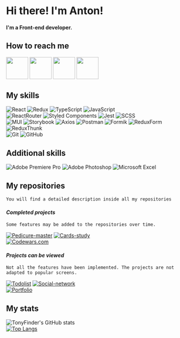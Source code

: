 # Hi there! I'm Anton!
#### I'm a Front-end developer.

## How to reach me

[<img src="https://img.icons8.com/plasticine/100/000000/telegram-app.png" width="60"/>](https://t.me/AntonVVO)
[<img src="https://img.icons8.com/plasticine/100/000000/whatsapp.png" width="60"/>](https://wa.me/79020772627)
[<img src="https://img.icons8.com/plasticine/100/000000/instagram.png" width="60"/>](https://www.instagram.com/tonyfinder)
[<img src="https://img.icons8.com/plasticine/100/000000/gmail.png" width="60"/>](mailto:antonrozdobudko@gmail.com)

## My skills

![React](https://img.shields.io/badge/react-1.svg?style=for-the-badge&logo=react&labelColor=20232a&color=514f4f)
![Redux](https://img.shields.io/badge/redux-1.svg?style=for-the-badge&logo=redux&labelColor=20232a&color=514f4f&logoColor=6F3FB3)
![TypeScript](https://img.shields.io/badge/TypeScript-1.svg?style=for-the-badge&logo=TypeScript&labelColor=20232a&color=514f4f)
![JavaScript](https://img.shields.io/badge/JavaScript-1.svg?style=for-the-badge&logo=JavaScript&labelColor=20232a&color=514f4f)  
![ReactRouter](https://img.shields.io/badge/React_Router-1.svg?style=for-the-badge&logo=ReactRouter&labelColor=20232a&color=514f4f)
![Styled Components](https://img.shields.io/badge/styled--components-DB7093.svg?style=for-the-badge&logo=styled-components&labelColor=20232a&color=514f4f)
![Jest](https://img.shields.io/badge/Jest-1.svg?style=for-the-badge&logo=Jest&labelColor=20232a&color=514f4f&logoColor=red)
![SCSS](https://img.shields.io/badge/SCSS-1.svg?style=for-the-badge&logo=SASS&labelColor=20232a&color=514f4f)  
![MUI](https://img.shields.io/badge/MUI-%230081CB.svg?style=for-the-badge&logo=mui&labelColor=20232a&color=514f4f)
![Storybook](https://img.shields.io/badge/-Storybook-FF4785?style=for-the-badge&logo=storybook&labelColor=20232a&color=514f4f)
![Axios](https://img.shields.io/badge/Axios-1.svg?style=for-the-badge&logo=Axios&labelColor=20232a&color=514f4f)
![Postman](https://img.shields.io/badge/Postman-FF6C37?style=for-the-badge&logo=postman&labelColor=20232a&color=514f4f)
![Formik](https://img.shields.io/badge/Formik-1.svg?style=for-the-badge&logo=Axios&labelColor=20232a&color=514f4f)
![ReduxForm](https://img.shields.io/badge/Redux_Form-1.svg?style=for-the-badge&logo=Axios&labelColor=20232a&color=514f4f)
![ReduxThunk](https://img.shields.io/badge/Redux_Thunk-1.svg?style=for-the-badge&logo=ReduxThunk&labelColor=20232a&color=514f4f)  
![Git](https://img.shields.io/badge/git-%23F05033.svg?style=for-the-badge&logo=git&labelColor=20232a&color=514f4f)
![GitHub](https://img.shields.io/badge/GitHub-1.svg?style=for-the-badge&logo=GitHub&labelColor=20232a&color=514f4f)

## Additional skills

![Adobe Premiere Pro](https://img.shields.io/badge/Adobe%20Premiere%20Pro-9999FF.svg?style=for-the-badge&logo=Adobe%20Premiere%20Pro&labelColor=20232a&color=514f4f)
![Adobe Photoshop](https://img.shields.io/badge/adobe%20photoshop-%2331A8FF.svg?style=for-the-badge&logo=adobe%20photoshop&labelColor=20232a&color=514f4f)
![Microsoft Excel](https://img.shields.io/badge/Microsoft_Excel-217346?style=for-the-badge&logo=microsoft-excel&labelColor=20232a&color=514f4f)

## My repositories

`You will find a detailed description inside all my repositories`

#### *Completed projects*
    Some features may be added to the repositories over time.

[![Pedicure-master](https://github-readme-stats.vercel.app/api/pin/?username=TonyFinder&repo=Pedicure-master&color=greent&text_color=b2b1b1&theme=react)](https://github.com/TonyFinder/Pedicure-master)
[![Cards-study](https://github-readme-stats.vercel.app/api/pin/?username=TonyFinder&repo=Cards-study&color=greent&text_color=b2b1b1&theme=react)](https://github.com/TonyFinder/Cards-study)  
[![Codewars.com](https://github-readme-stats.vercel.app/api/pin/?username=TonyFinder&repo=Codewars.com&color=greent&text_color=b2b1b1&theme=react)](https://github.com/TonyFinder/Codewars.com)


#### *Projects can be viewed*
    Not all the features have been implemented. The projects are not adapted to popular screens. 

[![Todolist](https://github-readme-stats.vercel.app/api/pin/?username=TonyFinder&repo=Todolist&color=greent&text_color=b2b1b1&theme=react)](https://github.com/TonyFinder/Todolist)
[![Social-network](https://github-readme-stats.vercel.app/api/pin/?username=TonyFinder&repo=Social-network&color=greent&text_color=b2b1b1&theme=react)](https://github.com/TonyFinder/Social-network)  
[![Portfolio](https://github-readme-stats.vercel.app/api/pin/?username=TonyFinder&repo=Portfolio&color=greent&text_color=b2b1b1&theme=react)](https://github.com/TonyFinder/Portfolio)


## My stats

![TonyFinder's GitHub stats](https://github-readme-stats.vercel.app/api?username=TonyFinder&show_icons=true&text_color=b2b1b1&theme=react&hide=stars,prs,contribs)  
[![Top Langs](https://github-readme-stats.vercel.app/api/top-langs/?username=TonyFinder&layout=compact&color=greent&text_color=b2b1b1&theme=react)](https://github.com/anuraghazra/github-readme-stats)